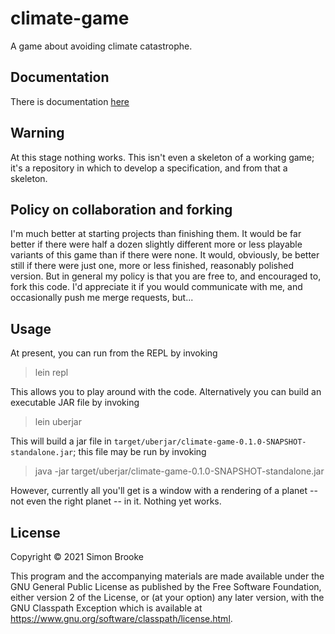 # climate-game

A game about avoiding climate catastrophe.

## Documentation

There is documentation [here](https://simon-brooke.github.io/climate-game/)

## Warning

At this stage nothing works. This isn't even a skeleton of a working game; it's a repository in which to develop a specification, and from that a skeleton.

## Policy on collaboration and forking

I'm much better at starting projects than finishing them. It would be far better if there were half a dozen slightly different more or less playable variants of this game than if there were none. It would, obviously, be better still if there were just one, more or less finished, reasonably polished version. But in general my policy is that you are free to, and encouraged to, fork this code. I'd appreciate it if you would communicate with me, and occasionally push me merge requests, but...

## Usage

At present, you can run from the REPL by invoking

> lein repl

This allows you to play around with the code. Alternatively you can build an executable JAR file by invoking

> lein uberjar

This will build a jar file in `target/uberjar/climate-game-0.1.0-SNAPSHOT-standalone.jar`; this file may be run by invoking

> java -jar target/uberjar/climate-game-0.1.0-SNAPSHOT-standalone.jar

However, currently all you'll get is a window with a rendering of a planet -- not even the right planet -- in it. Nothing yet works.

## License

Copyright © 2021 Simon Brooke

This program and the accompanying materials are made available under the
GNU General Public License as published by the Free Software Foundation, 
either version 2 of the License, or (at your option) any later version, 
with the GNU Classpath Exception which is available
at https://www.gnu.org/software/classpath/license.html.
